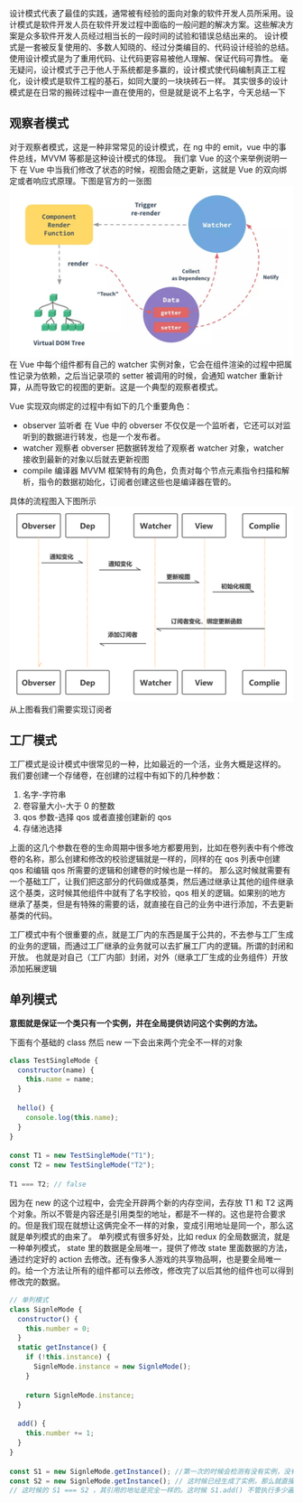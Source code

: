 设计模式代表了最佳的实践，通常被有经验的面向对象的软件开发人员所采用。设计模式是软件开发人员在软件开发过程中面临的一般问题的解决方案。这些解决方案是众多软件开发人员经过相当长的一段时间的试验和错误总结出来的。
设计模式是一套被反复使用的、多数人知晓的、经过分类编目的、代码设计经验的总结。使用设计模式是为了重用代码、让代码更容易被他人理解、保证代码可靠性。 毫无疑问，设计模式于己于他人于系统都是多赢的，设计模式使代码编制真正工程化，设计模式是软件工程的基石，如同大厦的一块块砖石一样。
其实很多的设计模式是在日常的搬砖过程中一直在使用的，但是就是说不上名字，今天总结一下

## 观察者模式

对于观察者模式，这是一种非常常见的设计模式，在 ng 中的 emit，vue 中的事件总线，MVVM 等都是这种设计模式的体现。
我们拿 Vue 的这个来举例说明一下
在 Vue 中当我们修改了状态的时候，视图会随之更新，这就是 Vue 的双向绑定或者响应式原理。下图是官方的一张图
![双向数据绑定](./../Image/Vue-data-bind.jpg)
在 Vue 中每个组件都有自己的 watcher 实例对象，它会在组件渲染的过程中把属性记录为依赖，之后当记录项的 setter 被调用的时候，会通知 watcher 重新计算，从而导致它的视图的更新。这是一个典型的观察者模式。

Vue 实现双向绑定的过程中有如下的几个重要角色：

- observer 监听者 在 Vue 中的 obverser 不仅仅是一个监听者，它还可以对监听到的数据进行转发，也是一个发布者。
- watcher 观察者 obverser 把数据转发给了观察者 watcher 对象，watcher 接收到最新的对象以后就去更新视图
- compile 编译器 MVVM 框架特有的角色，负责对每个节点元素指令扫描和解析，指令的数据初始化，订阅者创建这些也是编译器在管的。

具体的流程图入下图所示
![双向绑定流程图](./../Image/Vue%20双向绑定流程图.png)
从上图看我们需要实现订阅者

## 工厂模式

工厂模式是设计模式中很常见的一种，比如最近的一个活，业务大概是这样的。
我们要创建一个存储卷，在创建的过程中有如下的几种参数：

1. 名字-字符串
2. 卷容量大小-大于 0 的整数
3. qos 参数-选择 qos 或者直接创建新的 qos
4. 存储池选择

上面的这几个参数在卷的生命周期中很多地方都要用到，比如在卷列表中有个修改卷的名称，那么创建和修改的校验逻辑就是一样的，同样的在 qos 列表中创建 qos 和编辑 qos 所需要的逻辑和创建卷的时候也是一样的。
那么这时候就需要有一个基础工厂，让我们把这部分的代码做成基类，然后通过继承让其他的组件继承这个基类，这时候其他组件中就有了名字校验，qos 相关的逻辑。如果别的地方继承了基类，但是有特殊的需要的话，就直接在自己的业务中进行添加，不去更新基类的代码。

工厂模式中有个很重要的点，就是工厂内的东西是属于公共的，不去参与工厂生成的业务的逻辑，而通过工厂继承的业务就可以去扩展工厂内的逻辑。所谓的封闭和开放。
也就是对自己（工厂内部）封闭，对外（继承工厂生成的业务组件）开放添加拓展逻辑

## 单列模式

**意图就是保证一个类只有一个实例，并在全局提供访问这个实例的方法。**

下面有个基础的 class 然后 new 一下会出来两个完全不一样的对象

```js
class TestSingleMode {
  constructor(name) {
    this.name = name;
  }

  hello() {
    console.log(this.name);
  }
}

const T1 = new TestSingleMode("T1");
const T2 = new TestSingleMode("T2");

T1 === T2; // false
```

因为在 new 的这个过程中，会完全开辟两个新的内存空间，去存放 T1 和 T2 这两个对象。所以不管是内容还是引用类型的地址，都是不一样的。这也是符合要求的。但是我们现在就想让这俩完全不一样的对象，变成引用地址是同一个，那么这就是单列模式的由来了。
单列模式有很多好处，比如 redux 的全局数据流，就是一种单列模式， state 里的数据是全局唯一，提供了修改 state 里面数据的方法，通过约定好的 action 去修改。还有像多人游戏的共享物品啊，也是要全局唯一的。给一个方法让所有的组件都可以去修改，修改完了以后其他的组件也可以得到修改完的数据。

```js
// 单列模式
class SignleMode {
  constructor() {
    this.number = 0;
  }
  static getInstance() {
    if (!this.instance) {
      SignleMode.instance = new SignleMode();
    }

    return SignleMode.instance;
  }

  add() {
    this.number += 1;
  }
}

const S1 = new SignleMode.getInstance(); //第一次的时候会检测有没有实例，没有的话就生成实例
const S2 = new SignleMode.getInstance(); // 这时候已经生成了实例，那么就直接使用这个实例，不再继续生成
// 这时候的 S1 === S2 ，其引用的地址是完全一样的。这时候 S1.add() 不管执行多少遍， S1.number === S2.number
```

